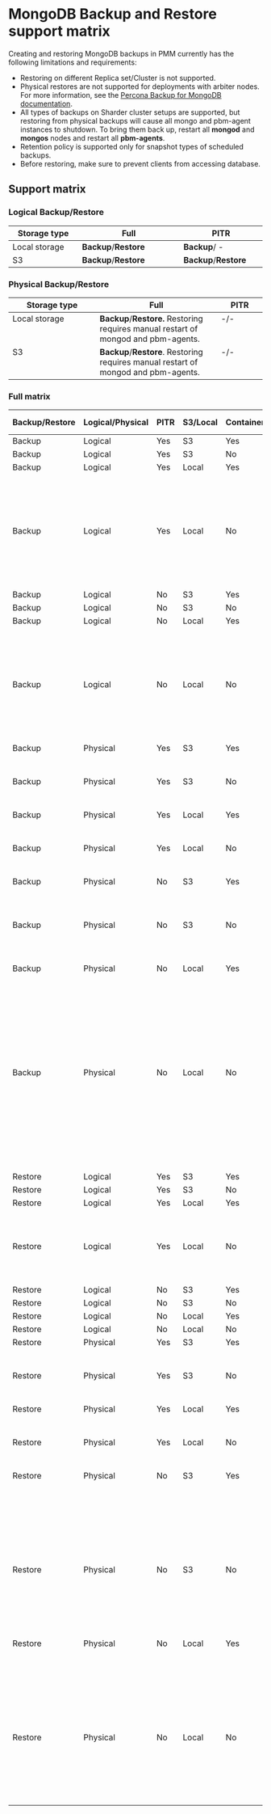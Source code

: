 # MongoDB Backup and Restore support matrix

Creating and restoring MongoDB backups in PMM currently has the following limitations and requirements:

- Restoring on different Replica set/Cluster is not supported.
- Physical restores are not supported for deployments with arbiter nodes. For more information, see the [Percona Backup for MongoDB documentation](https://docs.percona.com/percona-backup-mongodb/usage/restore.html#physical-restore-known-limitations).
- All types of backups on Sharder cluster setups are supported, but restoring from physical backups will cause all mongo and pbm-agent instances to shutdown. To bring them back up, restart all **mongod** and **mongos** nodes and restart all **pbm-agents**. 
- Retention policy is supported only for snapshot types of scheduled backups.
- Before restoring, make sure to prevent clients from accessing database.




## Support matrix

### Logical Backup/Restore

|    Storage type           | Full   | PITR    |
| ------------- | ------ | ------- |
| Local storage | **Backup**/**Restore** |**Backup**/ - |
| S3            | **Backup**/**Restore** | **Backup**/**Restore** |

### Physical Backup/Restore

|      Storage type          | Full   | PITR      |
| ------------- | ------ | --------- |
| Local storage | **Backup**/**Restore.** Restoring requires manual restart of mongod and pbm-agents. | -/-|
| S3            | **Backup**/**Restore**. Restoring requires manual restart of mongod and pbm-agents. |  -/-|


### Full matrix

<style>
  table th:first-of-type {
    width: 5%
  }
  table th:nth-of-type(2) {
    width: 5%
  }
  table th:nth-of-type(3) {
    width: 2%
  }
  table th:nth-of-type(4) {
    width: 2%
  }
  table th:nth-of-type(5) {
    width: 2%
  }
  table th:nth-of-type(6) {
    width: 2%
      }
  table th:nth-of-type(7) {
    width: 10%
  }
  table td {
    text-align:left; vertical-align: top;
  }
</style>

| Backup/Restore | Logical/Physical | PITR | S3/Local | Containerized | Support level| Comments                                                                      |
| -------------- | ---------------- | ---- | -------- | ------------- | --------------------------------------- | ----------------------------------------------------------------------------- |
| Backup         | Logical          | Yes  | S3       | Yes           | <b style="color:#5794f2;"><b style="color:#5794f2;">Full</b></b>                                  |                                                                               |
| Backup         | Logical          | Yes  | S3       | No            | <b style="color:#5794f2;">Full</b>                                    |                                                                               |
| Backup         | Logical          | Yes  | Local    | Yes           | <b style="color:#5794f2;">Full</b>                                    | Requires user to mount remote folder properly                                 |
| Backup         | Logical          | Yes  | Local    | No            | <b style="color:#5794f2;">Full</b>                                    | Requires user to mount remote folder properly                                 |
| Backup         | Logical          | No   | S3       | Yes           | <b style="color:#5794f2;">Full</b>                                    |                                                                               |
| Backup         | Logical          | No   | S3       | No            | <b style="color:#5794f2;">Full</b>                                    |                                                                               |
| Backup         | Logical          | No   | Local    | Yes           | <b style="color:#5794f2;">Full</b>                                    | Requires user to mount remote folder properly                                 |
| Backup         | Logical          | No   | Local    | No            | <b style="color:#5794f2;">Full</b>                                    | Requires user to mount remote folder properly                                 |
| Backup         | Physical         | Yes  | S3       | Yes           | <b style="color:#e36526;">No</b>                                       | Not availabe in PBM                                                           |
| Backup         | Physical         | Yes  | S3       | No            | <b style="color:#e36526;">No</b>                                       | Not availabe in PBM                                                           |
| Backup         | Physical         | Yes  | Local    | Yes           | <b style="color:#e36526;">No</b>                                       | Not availabe in PBM                                                           |
| Backup         | Physical         | Yes  | Local    | No            | <b style="color:#e36526;">No</b>                                      | Not availabe in PBM                                                           |
| Backup         | Physical         | No   | S3       | Yes           | <b style="color:#5794f2;">Full</b>                                    | Perona server for MongoDB only                                                |
| Backup         | Physical         | No   | S3       | No            | <b style="color:#5794f2;">Full</b>                                    | Perona server for MongoDB only                                                |
| Backup         | Physical         | No   | Local    | Yes           | <b style="color:#5794f2;">Full</b>                                    | Perona server for MongoDB only; Requires user to mount remote folder properly |
| Backup         | Physical         | No   | Local    | No            | <b style="color:#5794f2;">Full</b>                                    | Perona server for MongoDB only; Requires user to mount remote folder properly |
| Restore        | Logical          | Yes  | S3       | Yes           | <b style="color:#5794f2;">Full</b>                                    |                                                                               |
| Restore        | Logical          | Yes  | S3       | No            | <b style="color:#5794f2;">Full</b>                                    |                                                                               |
| Restore        | Logical          | Yes  | Local    | Yes           | <b style="color:#e36526;">No</b>                                      | Missing timeranges API in PMM                                                 |
| Restore        | Logical          | Yes  | Local    | No            |<b style="color:#e36526;">No</b>                                      | Missing timeranges API in PMM                                                 |
| Restore        | Logical          | No   | S3       | Yes           | <b style="color:#5794f2;">Full</b>                                    |                                                                               |
| Restore        | Logical          | No   | S3       | No            | <b style="color:#5794f2;">Full</b>                                    |                                                                               |
| Restore        | Logical          | No   | Local    | Yes           | <b style="color:#5794f2;">Full</b>                                    |                                                                               |
| Restore        | Logical          | No   | Local    | No            | <b style="color:#5794f2;">Full</b>                                    |                                                                               |
| Restore        | Physical         | Yes  | S3       | Yes           | <b style="color:#e36526;">No</b>                                       | Not availabe in PBM                                                           |
| Restore        | Physical         | Yes  | S3       | No            | <b style="color:#e36526;">No</b>                                     | Not availabe in PBM                                                           |
| Restore        | Physical         | Yes  | Local    | Yes           | <b style="color:#e36526;">No</b>                                       | Not availabe in PBM                                                           |
| Restore        | Physical         | Yes  | Local    | No            | <b style="color:#e36526;">No</b>                                       | Not availabe in PBM                                                           |
| Restore        | Physical         | No   | S3       | Yes           | <b style="color:#e36526;">No</b>                                      | Supported for cases when stopping mongod doesn't cause container to stop      |
| Restore        | Physical         | No   | S3       | No            | Partial                                 | Requires user to restart mongod and pbm-agents manually                       |
| Restore        | Physical         | No   | Local    | Yes           | <b style="color:#e36526;">No</b>                                     | Supported for cases when stopping mongod doesn't cause container to stop      |
| Restore        | Physical         | No   | Local    | No            | Partial                                 | Requires user to restart mongod and pbm-agents manually                       |